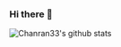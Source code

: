 ### Hi there 👋

![Chanran33's github stats](https://github-readme-stats.vercel.app/api?username=Chanran33&show_icons=true&theme=material-palenight&hide=contribs,prs)

<!--
**Chanran33/Chanran33** is a ✨ _special_ ✨ repository because its `README.md` (this file) appears on your GitHub profile.

Here are some ideas to get you started:

- 🔭 I’m currently working on ...
- 🌱 I’m currently learning ...
- 👯 I’m looking to collaborate on ...
- 🤔 I’m looking for help with ...
- 💬 Ask me about ...
- 📫 How to reach me: ...
- 😄 Pronouns: ...
- ⚡ Fun fact: ...
-->
